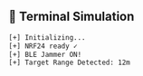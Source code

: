 ## 🧪 Terminal Simulation

```bash
[+] Initializing...
[+] NRF24 ready ✓
[+] BLE Jammer ON!
[+] Target Range Detected: 12m

